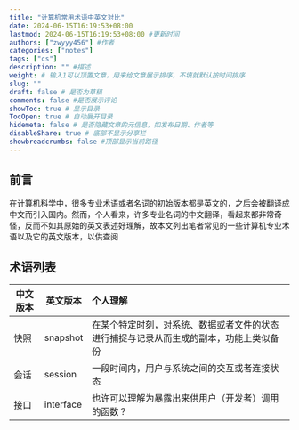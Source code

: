 ```yaml
---
title: "计算机常用术语中英文对比"
date: 2024-06-15T16:19:53+08:00
lastmod: 2024-06-15T16:19:53+08:00 #更新时间
authors: ["zwyyy456"] #作者
categories: ["notes"]
tags: ["cs"]
description: "" #描述
weight: # 输入1可以顶置文章，用来给文章展示排序，不填就默认按时间排序
slug: ""
draft: false # 是否为草稿
comments: false #是否展示评论
showToc: true # 显示目录
TocOpen: true # 自动展开目录
hidemeta: false # 是否隐藏文章的元信息，如发布日期、作者等
disableShare: true # 底部不显示分享栏
showbreadcrumbs: false #顶部显示当前路径
---
```


## 前言

在计算机科学中，很多专业术语或者名词的初始版本都是英文的，之后会被翻译成中文而引入国内。然而，个人看来，许多专业名词的中文翻译，看起来都非常奇怪，反而不如其原始的英文表述好理解，故本文列出笔者常见的一些计算机专业术语以及它的英文版本，以供查阅

## 术语列表


| 中文版本 | 英文版本| 个人理解 |
| --- | --- | :--- |
| 快照 | snapshot | 在某个特定时刻，对系统、数据或者文件的状态进行捕捉与记录从而生成的副本，功能上类似备份 |
| 会话 | session | 一段时间内，用户与系统之间的交互或者连接状态 |
| 接口 | interface | 也许可以理解为暴露出来供用户（开发者）调用的函数？ |
